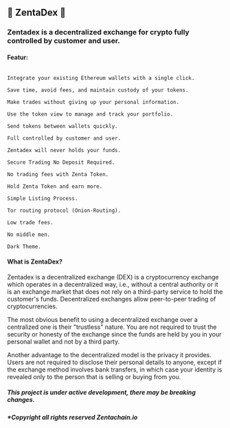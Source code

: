 ## 🚀 ZentaDex 🚀


### Zentadex is a decentralized exchange for crypto fully controlled by customer and user.

#### Featur:

```

Integrate your existing Ethereum wallets with a single click.

Save time, avoid fees, and maintain custody of your tokens.

Make trades without giving up your personal information.

Use the token view to manage and track your portfolio.

Send tokens between wallets quickly.

Full controlled by customer and user.

Zentadex will never holds your funds.

Secure Trading No Deposit Required.

No trading fees with Zenta Token.

Hold Zenta Token and earn more.

Simple Listing Process.

Tor routing protocol (Onion-Routing).

Low trade fees.

No middle men.

Dark Theme.
```

#### What is ZentaDex?

Zentadex is a decentralized exchange (DEX) is a cryptocurrency exchange which operates in a decentralized way, i.e.,
without a central authority or it is an exchange market that does not rely on a third-party service to hold the customer's funds. 
Decentralized exchanges allow peer-to-peer trading of cryptocurrencies.

The most obvious benefit to using a decentralized exchange over a centralized one is their "trustless" nature.
You are not required to trust the security or honesty of the exchange since the funds are held by you in your personal wallet and not by a third party.

Another advantage to the decentralized model is the privacy it provides.
Users are not required to disclose their personal details to anyone, except if the exchange method involves bank transfers,
in which case your identity is revealed only to the person that is selling or buying from you.

##### This project is under active development, there may be breaking changes.
##### *Copyright all rights reserved Zentachain.io
